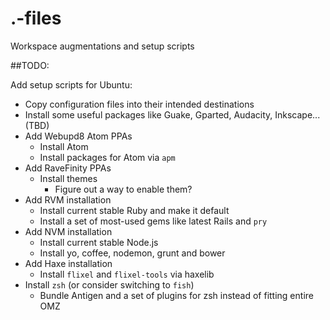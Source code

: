 # .-files
Workspace augmentations and setup scripts

##TODO:

Add setup scripts for Ubuntu:

* Copy configuration files into their intended destinations
* Install some useful packages like Guake, Gparted, Audacity, Inkscape... (TBD)
* Add Webupd8 Atom PPAs
  * Install Atom
  * Install packages for Atom via `apm`
* Add RaveFinity PPAs
  * Install themes
    * Figure out a way to enable them?
* Add RVM installation
  * Install current stable Ruby and make it default
  * Install a set of most-used gems like latest Rails and `pry`
* Add NVM installation
  * Install current stable Node.js
  * Install yo, coffee, nodemon, grunt and bower
* Add Haxe installation
  * Install `flixel` and `flixel-tools` via haxelib
* Install `zsh` (or consider switching to `fish`)
  * Bundle Antigen and a set of plugins for zsh instead of fitting entire OMZ
